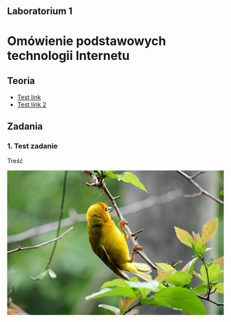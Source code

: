 ## Laboratorium 1

# Omówienie podstawowych technologii Internetu

## Teoria

* [Test link](https://pja.edu.pl)
* [Test link 2](https://pja.edu.pl)

## Zadania

### 1. Test zadanie

Treść

[![](assets/img.jpg)](assets/img.jpg)
